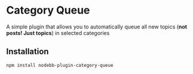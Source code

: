 # Category Queue

A simple plugin that allows you to automatically queue all new topics (**not posts! Just topics**) in selected categories

## Installation

    npm install nodebb-plugin-category-queue
